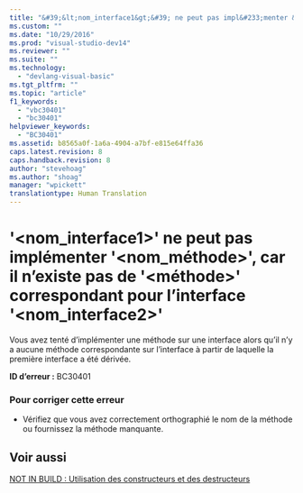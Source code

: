 ```yaml
---
title: "&#39;&lt;nom_interface1&gt;&#39; ne peut pas impl&#233;menter &#39;&lt;nom_m&#233;thode&gt;&#39;, car il n’existe pas de &#39;&lt;m&#233;thode&gt;&#39; correspondant pour l’interface &#39;&lt;nom_interface2&gt;&#39; | Microsoft Docs"
ms.custom: ""
ms.date: "10/29/2016"
ms.prod: "visual-studio-dev14"
ms.reviewer: ""
ms.suite: ""
ms.technology: 
  - "devlang-visual-basic"
ms.tgt_pltfrm: ""
ms.topic: "article"
f1_keywords: 
  - "vbc30401"
  - "bc30401"
helpviewer_keywords: 
  - "BC30401"
ms.assetid: b8565a0f-1a6a-4904-a7bf-e815e64ffa36
caps.latest.revision: 8
caps.handback.revision: 8
author: "stevehoag"
ms.author: "shoag"
manager: "wpickett"
translationtype: Human Translation
---
```

# &#39;&lt;nom_interface1&gt;&#39; ne peut pas impl&#233;menter &#39;&lt;nom_m&#233;thode&gt;&#39;, car il n’existe pas de &#39;&lt;m&#233;thode&gt;&#39; correspondant pour l’interface &#39;&lt;nom_interface2&gt;&#39;
Vous avez tenté d’implémenter une méthode sur une interface alors qu’il n’y a aucune méthode correspondante sur l’interface à partir de laquelle la première interface a été dérivée.  
  
 **ID d’erreur :** BC30401  
  
### Pour corriger cette erreur  
  
-   Vérifiez que vous avez correctement orthographié le nom de la méthode ou fournissez la méthode manquante.  
  
## Voir aussi  
 [NOT IN BUILD : Utilisation des constructeurs et des destructeurs](http://msdn.microsoft.com/fr-fr/548eebe1-86c4-4377-b2f5-447cb8be3d90)